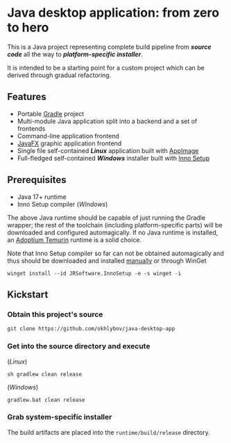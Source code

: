 # Java desktop application: from zero to hero

This is a Java project representing complete build pipeline from ***source code*** all the way to ***platform-specific installer***.

It is intended to be a starting point for a custom project which can be derived through gradual refactoring.

## Features

* Portable [Gradle](https://gradle.org/) project
* Multi-module Java application split into a backend and a set of frontends
* Command-line application frontend
* [JavaFX](https://openjfx.io/) graphic application frontend
* Single file self-contained ***Linux*** application built with [AppImage](https://appimage.org/)
* Full-fledged self-contained ***Windows*** installer built with [Inno Setup](https://jrsoftware.org/isinfo.php)

## Prerequisites

* Java 17+ runtime
* Inno Setup compiler (_Windows_)

The above Java runtime should be capable of just running the Gradle wrapper; the rest of the toolchain (including platform-specific parts) will be downloaded and configured automagically. If no Java runtime is installed, an [Adoptium Temurin](https://adoptium.net/temurin/releases/?version=17) runtime is a solid choice.

Note that Inno Setup compiler so far can not be obtained automagically and thus should be downloaded and installed [manually](https://jrsoftware.org/isdl.php) or through WinGet

```shell
winget install --id JRSoftware.InnoSetup -e -s winget -i
```

## Kickstart

### Obtain this project's source

```shell
git clone https://github.com/okhlybov/java-desktop-app
```

### Get into the source directory and execute

(_Linux_)

```shell
sh gradlew clean release
```

(_Windows_)

```shell
gradlew.bat clean release
```

### Grab system-specific installer

The build artifacts are placed into the `runtime/build/release` directory.